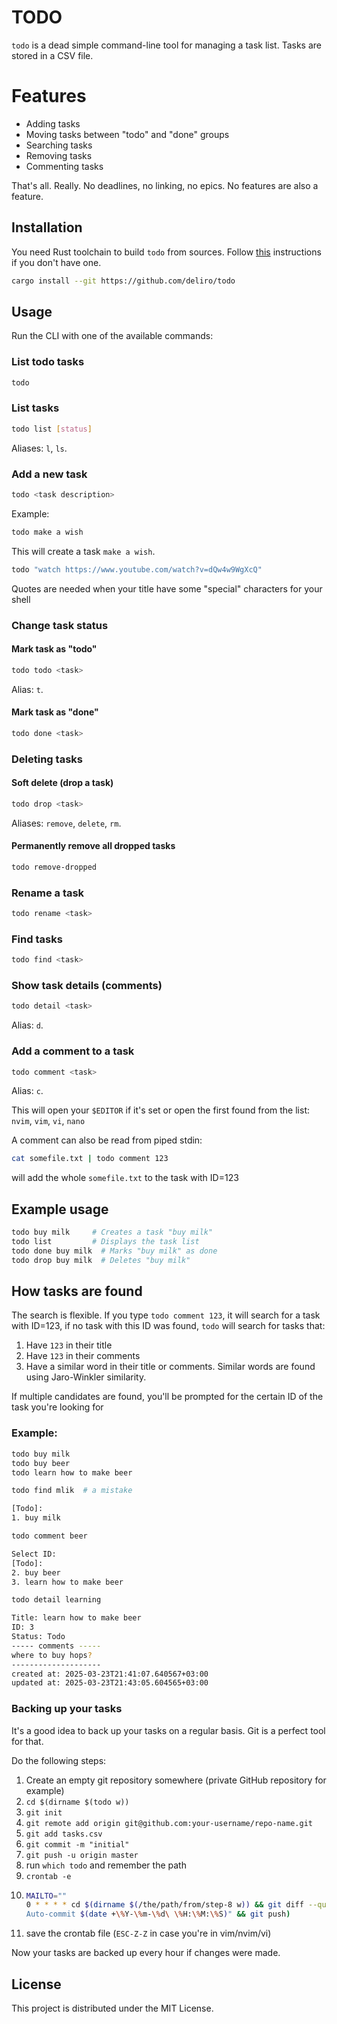 # TODO

`todo` is a dead simple command-line tool for managing a task list.
Tasks are stored in a CSV file.

# Features

* Adding tasks
* Moving tasks between "todo" and "done" groups
* Searching tasks
* Removing tasks
* Commenting tasks

That's all. Really. No deadlines, no linking, no epics. No features are also a feature.

## Installation

You need Rust toolchain to build `todo` from sources.
Follow [this](https://doc.rust-lang.org/cargo/getting-started/installation.html)
instructions if you don't have one.

```sh
cargo install --git https://github.com/deliro/todo
```

## Usage

Run the CLI with one of the available commands:

### List todo tasks

```sh
todo
```

### List tasks

```sh
todo list [status]
```

Aliases: `l`, `ls`.

### Add a new task

```sh
todo <task description>
```

Example:

```sh
todo make a wish
```

This will create a task `make a wish`.

```sh
todo "watch https://www.youtube.com/watch?v=dQw4w9WgXcQ"
```

Quotes are needed when your title have some "special" characters for your shell

### Change task status

#### Mark task as "todo"

```sh
todo todo <task>
```

Alias: `t`.

#### Mark task as "done"

```sh
todo done <task>
```

### Deleting tasks

#### Soft delete (drop a task)

```sh
todo drop <task>
```

Aliases: `remove`, `delete`, `rm`.

#### Permanently remove all dropped tasks

```sh
todo remove-dropped
```

### Rename a task

```sh
todo rename <task>
```

### Find tasks

```sh
todo find <task>
```

### Show task details (comments)

```sh
todo detail <task>
```

Alias: `d`.

### Add a comment to a task

```sh
todo comment <task>
```

Alias: `c`.

This will open your `$EDITOR` if it's set or open the first found from the list:
`nvim`, `vim`, `vi`, `nano`

A comment can also be read from piped stdin:

```sh 
cat somefile.txt | todo comment 123
```

will add the whole `somefile.txt` to the task with ID=123

## Example usage

```sh
todo buy milk     # Creates a task "buy milk"
todo list         # Displays the task list
todo done buy milk  # Marks "buy milk" as done
todo drop buy milk  # Deletes "buy milk"
```

## How tasks are found

The search is flexible. If you type `todo comment 123`, it will search for a task
with ID=123, if no task with this ID was found, `todo` will search for tasks that:

1. Have `123` in their title
2. Have `123` in their comments
3. Have a similar word in their title or comments. Similar words are found using Jaro-Winkler similarity.

If multiple candidates are found, you'll be prompted for the certain ID of the task you're looking for

### Example:

```sh 
todo buy milk
todo buy beer
todo learn how to make beer
```

```sh
todo find mlik  # a mistake

[Todo]:
1. buy milk
```

```sh 
todo comment beer

Select ID:
[Todo]:
2. buy beer
3. learn how to make beer
```

```sh
todo detail learning

Title: learn how to make beer
ID: 3
Status: Todo
----- comments -----
where to buy hops?
--------------------
created at: 2025-03-23T21:41:07.640567+03:00
updated at: 2025-03-23T21:43:05.604565+03:00
```

### Backing up your tasks

It's a good idea to back up your tasks on a regular basis. Git is a perfect tool for
that.

Do the following steps:

1. Create an empty git repository somewhere (private GitHub repository for example)
2. `cd $(dirname $(todo w))`
3. `git init`
4. `git remote add origin git@github.com:your-username/repo-name.git`
5. `git add tasks.csv`
6. `git commit -m "initial"`
7. `git push -u origin master`
8. run `which todo` and remember the path
9. `crontab -e`
10. ```sh
    MAILTO=""
    0 * * * * cd $(dirname $(/the/path/from/step-8 w)) && git diff --quiet || (git add tasks.csv && git commit -m "
    Auto-commit $(date +\%Y-\%m-\%d\ \%H:\%M:\%S)" && git push)
    ```
11. save the crontab file (`ESC-Z-Z` in case you're in vim/nvim/vi)

Now your tasks are backed up every hour if changes were made.

## License

This project is distributed under the MIT License.
